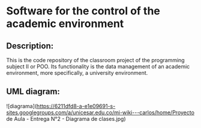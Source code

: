 
# Software for the control of the academic environment

## Description:
This is the code repository of the classroom project of the programming subject II or POO. Its functionality is the data management of an academic environment, more specifically, a university environment.

## UML diagram:
![diagrama](https://6211dfd8-a-e1e09691-s-sites.googlegroups.com/a/unicesar.edu.co/mi-wiki---carlos/home/Proyecto de Aula - Entrega N°2 - Diagrama de clases.jpg)